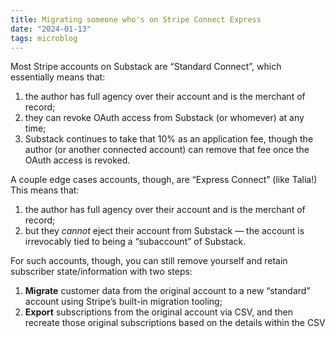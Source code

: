 ```yaml
---
title: Migrating someone who's on Stripe Connect Express
date: "2024-01-13"
tags: microblog
---
```


Most Stripe accounts on Substack are “Standard Connect”, which essentially means that:

1. the author has full agency over their account and is the merchant of record;
2. they can revoke OAuth access from Substack (or whomever) at any time;
3. Substack continues to take that 10% as an application fee, though the author (or another connected account) can remove that fee once the OAuth access is revoked.

A couple edge cases accounts, though, are “Express Connect” (like Talia!) This means that:

1. the author has full agency over their account and is the merchant of record;
2. but they _cannot_ eject their account from Substack — the account is irrevocably tied to being a “subaccount” of Substack.

For such accounts, though, you can still remove yourself and retain subscriber state/information with two steps:

1. **Migrate** customer data from the original account to a new “standard” account using Stripe’s built-in migration tooling;
2. **Export** subscriptions from the original account via CSV, and then recreate those original subscriptions based on the details within the CSV
